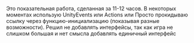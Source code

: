 Это показательная работа, сделанная за 11-12 часов. В некоторых моментах использую UnityEvents или Actions или Просто прокидываю ссылку через функцию-инициализацию (показывая разные возможности). Решил не добавлять интерфейсы, так как игра не слишком большая и нет смысла добавлять единичный интерфейс
